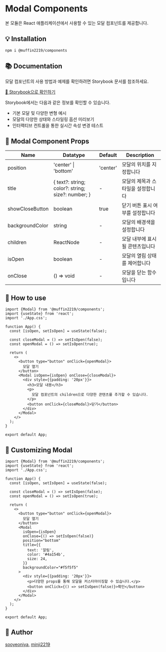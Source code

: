 # Modal Components

본 모듈은 React 애플리케이션에서 사용할 수 있는 모달 컴포넌트를 제공합니다.

## 💡 Installation

```
npm i @muffin2219/components
```

## 📚 Documentation

모달 컴포넌트의 사용 방법과 예제를 확인하려면 Storybook 문서를 참조하세요.

[📖 Storybook으로 확인하기]()

Storybook에서는 다음과 같은 정보를 확인할 수 있습니다.

- 기본 모달 및 다양한 변형 예시
- 모달의 다양한 상태와 스타일링 옵션 미리보기
- 인터랙티브 컨트롤을 통한 실시간 속성 변경 테스트

## 🔧 Modal Component Props

| Name            | Datatype                                          | Default  | Description                       |
| --------------- | ------------------------------------------------- | -------- | --------------------------------- |
| position        | 'center' \| 'bottom'                              | 'center' | 모달의 위치를 지정합니다          |
| title           | { text?: string; color?: string; size?: number; } | -        | 모달의 제목과 스타일을 설정합니다 |
| showCloseButton | boolean                                           | true     | 닫기 버튼 표시 여부를 설정합니다  |
| backgroundColor | string                                            | -        | 모달의 배경색을 설정합니다        |
| children        | ReactNode                                         | -        | 모달 내부에 표시될 콘텐츠입니다   |
| isOpen          | boolean                                           | -        | 모달의 열림 상태를 제어합니다     |
| onClose         | () => void                                        | -        | 모달을 닫는 함수입니다            |

## 📌 How to use

```tsx
import {Modal} from '@muffin2219/components';
import {useState} from 'react';
import './App.css';

function App() {
  const [isOpen, setIsOpen] = useState(false);

  const closeModal = () => setIsOpen(false);
  const openModal = () => setIsOpen(true);

  return (
    <>
      <button type="button" onClick={openModal}>
        모달 열기
      </button>
      <Modal isOpen={isOpen} onClose={closeModal}>
        <div style={{padding: '20px'}}>
          <h3>모달 내용</h3>
          <p>
            모달 컴포넌트의 children으로 다양한 콘텐츠를 추가할 수 있습니다.
          </p>
          <button onClick={closeModal}>닫기</button>
        </div>
      </Modal>
    </>
  );
}

export default App;
```

## 🎨 Customizing Modal

```tsx
import {Modal} from '@muffin2219/components';
import {useState} from 'react';
import './App.css';

function App() {
  const [isOpen, setIsOpen] = useState(false);

  const closeModal = () => setIsOpen(false);
  const openModal = () => setIsOpen(true);

  return (
    <>
      <button type="button" onClick={openModal}>
        모달 열기
      </button>
      <Modal
        isOpen={isOpen}
        onClose={() => setIsOpen(false)}
        position="bottom"
        title={{
          text: '알림',
          color: '#4a154b',
          size: 24,
        }}
        backgroundColor="#f5f5f5"
      >
        <div style={{padding: '20px'}}>
          <p>다양한 props를 통해 모달을 커스터마이징할 수 있습니다.</p>
          <button onClick={() => setIsOpen(false)}>확인</button>
        </div>
      </Modal>
    </>
  );
}

export default App;
```

## 👥 Author

[sooyeoniya](https://github.com/sooyeoniya),
[minji2219](https://github.com/minji2219)
